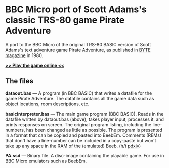 # BBC Micro port of Scott Adams's classic TRS-80 game Pirate Adventure
A port to the BBC Micro of the original TRS-80 BASIC version of Scott Adams's text adventure game Pirate Adventure, as published in [BYTE magazine](https://archive.org/details/byte-magazine-1980-12/page/n193/mode/1up) in 1980.

[**>> Play the game online <<**](http://bbcmicro.co.uk/jsbeeb/play.php?autoboot&disc=https://raw.githubusercontent.com/ahope1/Beeb-Pirate-Adventure/master/PA.ssd)

## The files

**dataout.bas** — A program (in BBC BASIC) that writes a datafile for the game Pirate Adventure. The datafile contains all the game data such as object locations, room descriptions, etc.

**basicinterpreter.bas** — The main game program (BBC BASIC). Reads in the datafile written by dataout.bas (above), takes player input, processes it, and prints responses on screen. The original program listing, including the line-numbers, has been changed as little as possible. The program is presented in a format that can be copied and pasted into BeebEm. Comments (REMs) that don't have a line-number can be included in a copy-paste but won't take up any space in the RAM of the (emulated) Beeb. (h/t [pdxiv](https://github.com/pdxiv/PerlScott))

**PA.ssd** — Binary file. A disc-image containing the playable game. For use in BBC Micro emulators such as BeebEm.
